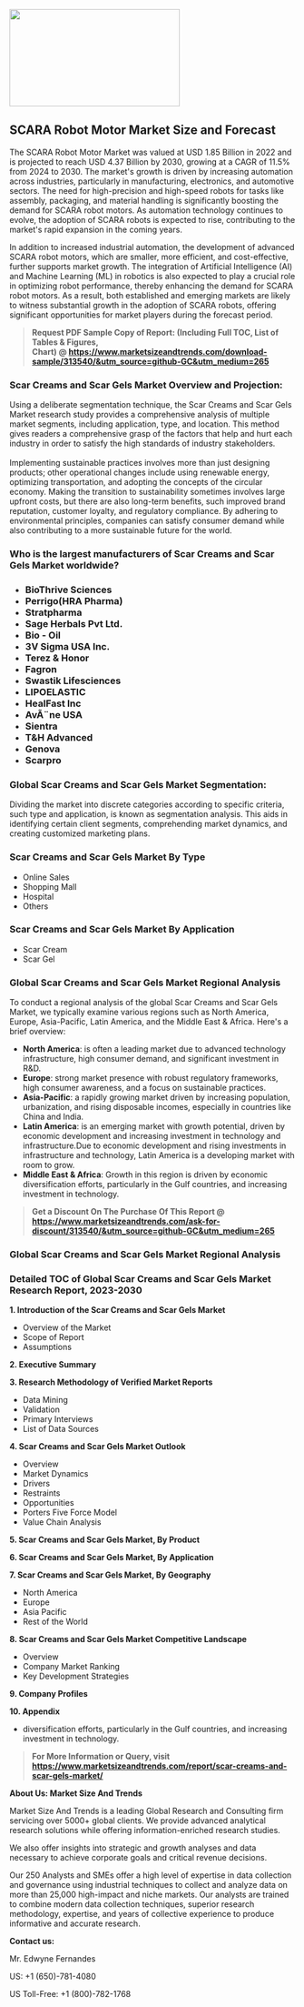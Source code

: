 <p><img class="alignnone size-medium wp-image-20088" src="https://ffe5etoiles.com/wp-content/uploads/2024/12/MST1-300x171.png" alt="" width="300" height="171" /></p><h2>SCARA Robot Motor Market Size and Forecast</h2><p>The SCARA Robot Motor Market was valued at USD 1.85 Billion in 2022 and is projected to reach USD 4.37 Billion by 2030, growing at a CAGR of 11.5% from 2024 to 2030. The market's growth is driven by increasing automation across industries, particularly in manufacturing, electronics, and automotive sectors. The need for high-precision and high-speed robots for tasks like assembly, packaging, and material handling is significantly boosting the demand for SCARA robot motors. As automation technology continues to evolve, the adoption of SCARA robots is expected to rise, contributing to the market's rapid expansion in the coming years.</p><p>In addition to increased industrial automation, the development of advanced SCARA robot motors, which are smaller, more efficient, and cost-effective, further supports market growth. The integration of Artificial Intelligence (AI) and Machine Learning (ML) in robotics is also expected to play a crucial role in optimizing robot performance, thereby enhancing the demand for SCARA robot motors. As a result, both established and emerging markets are likely to witness substantial growth in the adoption of SCARA robots, offering significant opportunities for market players during the forecast period.</p></p><blockquote id="" class=""><strong>Request PDF Sample Copy of Report: (Including Full TOC, List of Tables &amp; Figures, Chart)&nbsp;@&nbsp;<strong><a href="https://www.marketsizeandtrends.com/download-sample/313540/&utm_source=github-GC&utm_medium=265" target="_blank">https://www.marketsizeandtrends.com/download-sample/313540/&utm_source=github-GC&utm_medium=265</a></strong></strong></blockquote><h3 id="" class="">Scar Creams and Scar Gels Market&nbsp;Overview and Projection:</h3><p id="" class="">Using a deliberate segmentation technique, the Scar Creams and Scar Gels Market research study provides a comprehensive analysis of multiple market segments, including application, type, and location. This method gives readers a comprehensive grasp of the factors that help and hurt each industry in order to satisfy the high standards of industry stakeholders. <br /> <br />Implementing sustainable practices involves more than just designing products; other operational changes include using renewable energy, optimizing transportation, and adopting the concepts of the circular economy. Making the transition to sustainability sometimes involves large upfront costs, but there are also long-term benefits, such improved brand reputation, customer loyalty, and regulatory compliance. By adhering to environmental principles, companies can satisfy consumer demand while also contributing to a more sustainable future for the world.</p><h3 id="" class="">Who is the largest manufacturers of&nbsp;Scar Creams and Scar Gels Market worldwide?</h3><h3 class=""><p><ul><li>BioThrive Sciences </li><li> Perrigo(HRA Pharma) </li><li> Stratpharma </li><li> Sage Herbals Pvt Ltd. </li><li> Bio - Oil </li><li> 3V Sigma USA Inc. </li><li> Terez & Honor </li><li> Fagron </li><li> Swastik Lifesciences </li><li> LIPOELASTIC </li><li> HealFast Inc </li><li> AvÃ¨ne USA </li><li> Sientra </li><li> T&H Advanced </li><li> Genova </li><li> Scarpro</li></ul></p></h3><h3 id="" class="">Global&nbsp;Scar Creams and Scar Gels Market Segmentation:</h3><p id="" class="">Dividing the market into discrete categories according to specific criteria, such type and application, is known as segmentation analysis. This aids in identifying certain client segments, comprehending market dynamics, and creating customized marketing plans.</p><h3 id="" class="">Scar Creams and Scar Gels Market&nbsp;By Type</h3><p><p><ul><li>Online Sales</li><li> Shopping Mall</li><li> Hospital</li><li> Others</p></li></ul></p></p><h3 id="" class="">Scar Creams and Scar Gels Market&nbsp;By Application</h3><p class=""><p><ul><li>Scar Cream</li><li> Scar Gel</li></ul></p></p><h3 id="" class="">Global Scar Creams and Scar Gels Market Regional Analysis</h3><p id="" class="">To conduct a regional analysis of the global Scar Creams and Scar Gels Market, we typically examine various regions such as North America, Europe, Asia-Pacific, Latin America, and the Middle East &amp; Africa. Here's a brief overview:</p><ul><li><strong>North America</strong>: is often a leading market due to advanced technology infrastructure, high consumer demand, and significant investment in R&amp;D.</li><li><strong>Europe</strong>: strong market presence with robust regulatory frameworks, high consumer awareness, and a focus on sustainable practices.</li><li><strong>Asia-Pacific</strong>: a rapidly growing market driven by increasing population, urbanization, and rising disposable incomes, especially in countries like China and India.</li><li><strong>Latin America</strong>: is an emerging market with growth potential, driven by economic development and increasing investment in technology and infrastructure.Due to economic development and rising investments in infrastructure and technology, Latin America is a developing market with room to grow.</li><li><strong>Middle East &amp; Africa</strong>: Growth in this region is driven by economic diversification efforts, particularly in the Gulf countries, and increasing investment in technology.</li></ul><blockquote id="" class=""><strong>Get a Discount On The Purchase Of This Report @ <strong><a href="https://www.marketsizeandtrends.com/ask-for-discount/313540/&utm_source=github-GC&utm_medium=265" target="_blank">https://www.marketsizeandtrends.com/ask-for-discount/313540/&utm_source=github-GC&utm_medium=265</a></strong></strong></blockquote><h3 id="" class="">Global Scar Creams and Scar Gels Market Regional Analysis</h3><h3 id="" class="">Detailed TOC of Global Scar Creams and Scar Gels Market Research Report, 2023-2030</h3><p id="" class=""><strong>1. Introduction of the Scar Creams and Scar Gels Market</strong></p><ul><li>Overview of the Market</li><li>Scope of Report</li><li>Assumptions</li></ul><p id="" class=""><strong>2. Executive Summary</strong></p><p id="" class=""><strong>3. Research Methodology of Verified Market Reports</strong></p><ul><li>Data Mining</li><li>Validation</li><li>Primary Interviews</li><li>List of Data Sources</li></ul><p id="" class=""><strong>4. Scar Creams and Scar Gels Market Outlook</strong></p><ul><li>Overview</li><li>Market Dynamics</li><li>Drivers</li><li>Restraints</li><li>Opportunities</li><li>Porters Five Force Model</li><li>Value Chain Analysis</li></ul><p id="" class=""><strong>5. Scar Creams and Scar Gels Market, By Product</strong></p><p id="" class=""><strong>6. Scar Creams and Scar Gels Market, By Application</strong></p><p id="" class=""><strong>7. Scar Creams and Scar Gels Market, By Geography</strong></p><ul><li>North America</li><li>Europe</li><li>Asia Pacific</li><li>Rest of the World</li></ul><p id="" class=""><strong>8. Scar Creams and Scar Gels Market Competitive Landscape</strong></p><ul><li>Overview</li><li>Company Market Ranking</li><li>Key Development Strategies</li></ul><p id="" class=""><strong>9. Company Profiles</strong></p><p id="" class=""><strong>10. Appendix</strong></p><ul><li>diversification efforts, particularly in the Gulf countries, and increasing investment in technology.</li></ul><blockquote id="" class=""><strong>For More Information or Query, visit <strong><strong><a href="https://www.marketsizeandtrends.com/report/scar-creams-and-scar-gels-market/" target="_blank">https://www.marketsizeandtrends.com/report/scar-creams-and-scar-gels-market/</a></strong></strong></strong></blockquote><p id="" class=""><strong>About Us: Market Size And Trends</strong></p><p id="" class="">Market Size And Trends is a leading Global Research and Consulting firm servicing over 5000+ global clients. We provide advanced analytical research solutions while offering information-enriched research studies.</p><p id="" class="">We also offer insights into strategic and growth analyses and data necessary to achieve corporate goals and critical revenue decisions.</p><p id="" class="">Our 250 Analysts and SMEs offer a high level of expertise in data collection and governance using industrial techniques to collect and analyze data on more than 25,000 high-impact and niche markets. Our analysts are trained to combine modern data collection techniques, superior research methodology, expertise, and years of collective experience to produce informative and accurate research.</p><p id="" class=""><strong>Contact us:</strong></p><p id="" class="">Mr. Edwyne Fernandes</p><p id="" class="">US: +1 (650)-781-4080</p><p id="" class="">US Toll-Free: +1 (800)-782-1768</p>
